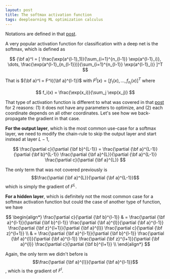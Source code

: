 ```yaml
---
layout: post
title: The softmax activation function
tags: deeplearning ML optimization calculus
---
```


Notations are defined in that [post](/2018/11/13/deeplearnDIY).

A very popular activation function for classification with a deep net is the
softmax, which is defined as

$$ {\bf a}^l = [ \frac{\exp(a^{l-1}_1)}{\sum_{i=1}^{n_{l-1}} \exp(a^{l-1}_i)},
\dots,
\frac{\exp(a^{l-1}_{n_{l-1}})}{\sum_{i=1}^{n_{l-1}} \exp(a^{l-1}_i)} ]^T
$$

That is ${\bf a}^l = F^l({\bf a}^{l-1})$ with
$F^l(x) = [f_1(x), \dots, f_{n_l}(x)]^T$ where

$$ f_i(x) = \frac{\exp(x_i)}{\sum_j \exp(x_j)} $$

That type of activation function is different to what was covered in that
[post](/2018/11/13/deeplearnDIY) for 2 reasons: (1) it does not have any
parameters to optimize, and (2) each coordinate depends on all other
coordinates. Let's see how we back-propagate the gradient in that case.

**For the output layer**, which is the most common use-case for a softmax layer,
we need to modify the chain-rule to skip the output layer and start instead at
layer $L-1$,

$$ \frac{\partial c}{\partial {\bf b}^{L-1}} = 
\frac{\partial {\bf a}^{L-1}}{\partial {\bf b}^{L-1}}
\frac{\partial {\bf a}^{L}}{\partial {\bf a}^{L-1}}
\frac{\partial c}{\partial {\bf a}^{L}} $$

The only term that was not covered previously is $$\frac{\partial {\bf
a}^{L}}{\partial {\bf a}^{L-1}}$$ which is simply the gradient of $F^L$.

**For a hidden layer**, which is definitely not the most common case for a
softmax activation function but could the case of another type of function, we
have

$$ \begin{align*}
\frac{\partial c}{\partial {\bf b}^{l-1}} & = 
\frac{\partial {\bf a}^{l-1}}{\partial {\bf b}^{l-1}}
\frac{\partial {\bf a}^{l}}{\partial {\bf a}^{l-1}}
\frac{\partial {\bf z}^{l+1}}{\partial {\bf a}^{l}}
\frac{\partial c}{\partial {\bf z}^{l+1}} \\
& = \frac{\partial {\bf a}^{l-1}}{\partial {\bf b}^{l-1}}
\frac{\partial {\bf a}^{l}}{\partial {\bf a}^{l-1}}
\frac{\partial {\bf z}^{l+1}}{\partial {\bf a}^{l}}
\frac{\partial c}{\partial {\bf b}^{l+1}} \\
\end{align*} $$

Again, the only term we didn't before is $$\frac{\partial {\bf a}^{l}}{\partial
{\bf a}^{l-1}}$$, which is the gradient of $F^l$.
